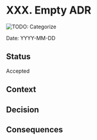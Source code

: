 ﻿# XXX. Empty ADR
![TODO: Categorize](https://img.shields.io/badge/TODO:_Categorize-blue)

Date: YYYY-MM-DD

## Status

Accepted

## Context


## Decision


## Consequences

